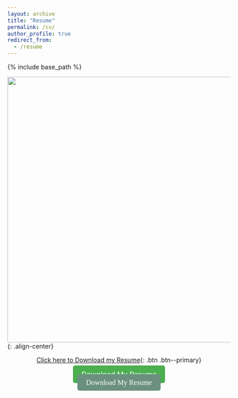 ```yaml
---
layout: archive
title: "Resume"
permalink: /cv/
author_profile: true
redirect_from:
  - /resume
---
```


{% include base_path %}

<img src = "https://deepubhatt.github.io/DeepakB_Resume.jpg" width = "600">{: .align-center}

<span style='text-align: center; display: block;'> [Click here to Download my Resume](https://deepubhatt.github.io/DeepakB_Resume.pdf){: .btn .btn--primary} </span>

<div style="text-align: center;">
  <a href="https://deepubhatt.github.io/DeepakB_Resume.pdf" style="background-color: #4CAF50; color: white; padding: 10px 20px; text-decoration: none; border-radius: 5px; font-size: 16px;">Download My Resume</a>
</div>

<div style="text-align: center;">
  <style>
    .custom-btn:hover {
      background-color: #cce3de; /* Change this color for hover effect */
    }
  </style>
  <a href="https://deepubhatt.github.io/DeepakB_Resume.pdf" class="custom-btn" style="background-color: #6b9080; color: white; padding: 10px 20px; text-decoration: none; border-radius: 5px; font-size: 16px; font-family: Georgia, serif;">Download My Resume</a>
</div>
